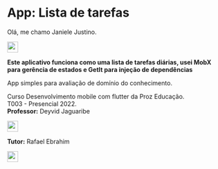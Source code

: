 # App: Lista de tarefas

Olá, me chamo Janiele Justino.  
<p align="left">
  <a href="https://www.linkedin.com/in/desenvolvedorajanielejustino/" alt="Linkedin">
  <img src="https://img.shields.io/badge/-Linkedin-0e76a8?style=for-the-badge&logo=Linkedin&logoColor=white&link=https://www.linkedin.com/in/desenvolvedorajanielejustino/" height= "25xp" /></a>
</p>  

**Este aplicativo funciona como uma lista de tarefas diárias, usei MobX para gerência de estados e GetIt para injeção de dependências**  

App simples para avaliação de domínio do conhecimento.  

Curso Desenvolvimento mobile com flutter da Proz Educação.  
T003 - Presencial 2022.  
**Professor:** Deyvid Jaguaribe  
 <p align="left">
  <a href="https://www.linkedin.com/in/deyvidjlira" alt="Linkedin">
  <img src="https://img.shields.io/badge/-Linkedin-0e76a8?style=for-the-badge&logo=Linkedin&logoColor=white&link=https://www.https://www.linkedin.com/in/deyvidjlira/" height= "25xp" /></a>
</p>  

**Tutor:** Rafael Ebrahim  <p align="left">
  <a href="https://www.linkedin.com/in/r-a-s-e/" alt="Linkedin">
  <img src="https://img.shields.io/badge/-Linkedin-0e76a8?style=for-the-badge&logo=Linkedin&logoColor=white&link=https://www.https://www.https://www.linkedin.com/in/r-a-s-e/" height= "25xp" /></a>
</p>  


